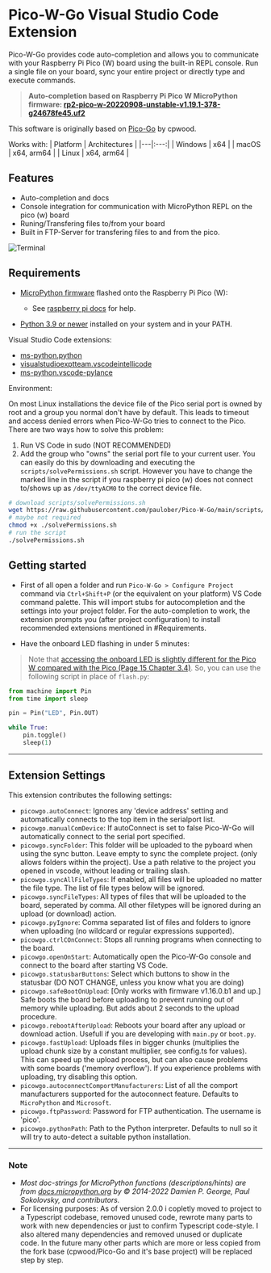 # Pico-W-Go Visual Studio Code Extension

Pico-W-Go provides code auto-completion and allows you to communicate with your Raspberry Pi Pico (W) board using the built-in REPL console. Run a single file on your board, sync your entire project or directly type and execute commands.

> __Auto-completion based on Raspberry Pi Pico W MicroPython firmware: [rp2-pico-w-20220908-unstable-v1.19.1-378-g24678fe45.uf2](https://micropython.org/resources/firmware/rp2-pico-w-20220908-unstable-v1.19.1-378-g24678fe45.uf2)__

This software is originally based on [Pico-Go](https://github.com/cpwood/Pico-Go) by cpwood.

Works with:
| Platform | Architectures |
|---|:---:|
| Windows | x64 |
| macOS | x64, arm64 |
| Linux | x64, arm64 |

## Features

- Auto-completion and docs
- Console integration for communication with MicroPython REPL on the pico (w) board
- Runing/Transfering files to/from your board
- Built in FTP-Server for transfering files to and from the pico.

![Terminal](images/autocomplete.gif)

## Requirements

* [MicroPython firmware](https://micropython.org/download) flashed onto the Raspberry Pi Pico (W):
    - See [raspberry pi docs](https://www.raspberrypi.com/documentation/microcontrollers/micropython.html#drag-and-drop-micropython) for help.

* [Python 3.9 or newer](https://www.python.org/downloads/) installed on your system and in your PATH.

Visual Studio Code extensions:
* [ms-python.python](vscode:extension/ms-python.python)
* [visualstudioexptteam.vscodeintellicode](vscode:extension/visualstudioexptteam.vscodeintellicode)
* [ms-python.vscode-pylance](vscode:extension/ms-python.vscode-pylance)

Environment:

On most Linux installations the device file of the Pico serial port is owned by root and a group you normal don't have by default. This leads to timeout and access denied errors when Pico-W-Go tries to connect to the Pico. There are two ways how to solve this problem:
1. Run VS Code in sudo (NOT RECOMMENDED)
2. Add the group who "owns" the serial port file to your current user. You can easily do this by downloading and executing the `scripts/solvePermissions.sh` script. However you have to change the marked line in the script if you raspberry pi pico (w) does not connect to/shows up as `/dev/ttyACM0` to the correct device file.
```bash
# download scripts/solvePermissions.sh
wget https://raw.githubusercontent.com/paulober/Pico-W-Go/main/scripts/solvePermissions.sh
# maybe not required
chmod +x ./solvePermissions.sh
# run the script
./solvePermissions.sh
``` 

## Getting started

- First of all open a folder and run `Pico-W-Go > Configure Project` command via `Ctrl+Shift+P` (or the equivalent on your platform) VS Code command palette. This will import stubs for autocompletion and the settings into your project folder. For the auto-completion to work, the extension prompts you (after project configuration) to install recommended extensions mentioned in \#Requirements.

- Have the onboard LED flashing in under 5 minutes:
> Note that [accessing the onboard LED is slightly different for the Pico W compared with the Pico (Page 15 Chapter 3.4)](https://datasheets.raspberrypi.com/picow/connecting-to-the-internet-with-pico-w.pdf). So, you can use the following script in place of `flash.py`:

```python
from machine import Pin
from time import sleep

pin = Pin("LED", Pin.OUT)

while True:
    pin.toggle()
    sleep(1)
```

---

## Extension Settings

This extension contributes the following settings:

* `picowgo.autoConnect`: Ignores any 'device address' setting and automatically connects to the top item in the serialport list.
* `picowgo.manualComDevice`: If autoConnect is set to false Pico-W-Go will automatically connect to the serial port specified.
* `picowgo.syncFolder`: This folder will be uploaded to the pyboard when using the sync button. Leave empty to sync the complete project. (only allows folders within the project). Use a path relative to the project you opened in vscode, without leading or trailing slash.
* `picowgo.syncAllFileTypes`: If enabled, all files will be uploaded no matter the file type. The list of file types below will be ignored.
* `picowgo.syncFileTypes`: All types of files that will be uploaded to the board, seperated by comma. All other filetypes will be ignored during an upload (or download) action.
* `picowgo.pyIgnore`: Comma separated list of files and folders to ignore when uploading (no wildcard or regular expressions supported).
* `picowgo.ctrlCOnConnect`: Stops all running programs when connecting to the board.
* `picowgo.openOnStart`: Automatically open the Pico-W-Go console and connect to the board after starting VS Code.
* `picowgo.statusbarButtons`: Select which buttons to show in the statusbar (DO NOT CHANGE, unless you know what you are doing)
* `picowgo.safeBootOnUpload`: [Only works with firmware v1.16.0.b1 and up.] Safe boots the board before uploading to prevent running out of memory while uploading. But adds about 2 seconds to the upload procedure.
* `picowgo.rebootAfterUpload`: Reboots your board after any upload or download action. Usefull if you are developing with `main.py` or `boot.py`.
* `picowgo.fastUpload`: Uploads files in bigger chunks (multiplies the upload chunk size by a constant multiplier, see config.ts for values). This can speed up the upload process, but can also cause problems with some boards ('memory overflow'). If you experience problems with uploading, try disabling this option.
* `picowgo.autoconnectComportManufacturers`: List of all the comport manufacturers supported for the autoconnect feature. Defaults to `MicroPython` and `Microsoft`.
* `picowgo.ftpPassword`: Password for FTP authentication. The username is 'pico'.
* `picowgo.pythonPath`: Path to the Python interpreter. Defaults to null so it will try to auto-detect a suitable python installation.

---

### Note

+ _Most doc-strings for MicroPython functions (descriptions/hints) are from [docs.micropython.org](https://docs.micropython.org/en/v1.19.1/) by © 2014-2022 Damien P. George, Paul Sokolovsky, and contributors._
+ For licensing purposes: As of version 2.0.0 i copletly moved to project to a Typescript codebase, removed unused code, rewrote many parts to work with new dependencies or just to confirm Typescript code-style. I also altered many dependencies and removed unused or duplicate code. In the future many other parts which are more or less copied from the fork base (cpwood/Pico-Go and it's base project) will be replaced step by step.